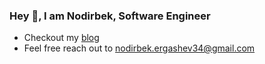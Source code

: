 ### Hey 👋, I am Nodirbek, Software Engineer

- Checkout my [blog](https://ergashevn.blogspot.com/)
- Feel free reach out to nodirbek.ergashev34@gmail.com
